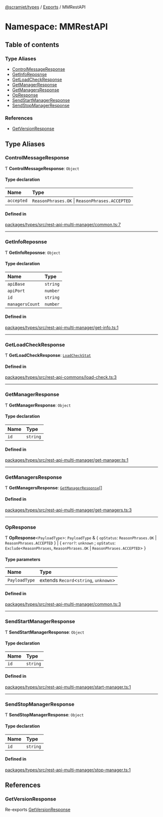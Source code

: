 [@scramjet/types](../README.md) / [Exports](../modules.md) / MMRestAPI

# Namespace: MMRestAPI

## Table of contents

### Type Aliases

- [ControlMessageResponse](MMRestAPI.md#controlmessageresponse)
- [GetInfoReposnse](MMRestAPI.md#getinforeposnse)
- [GetLoadCheckResponse](MMRestAPI.md#getloadcheckresponse)
- [GetManagerResponse](MMRestAPI.md#getmanagerresponse)
- [GetManagersResponse](MMRestAPI.md#getmanagersresponse)
- [OpResponse](MMRestAPI.md#opresponse)
- [SendStartManagerResponse](MMRestAPI.md#sendstartmanagerresponse)
- [SendStopManagerResponse](MMRestAPI.md#sendstopmanagerresponse)

### References

- [GetVersionResponse](MMRestAPI.md#getversionresponse)

## Type Aliases

### ControlMessageResponse

Ƭ **ControlMessageResponse**: `Object`

#### Type declaration

| Name | Type |
| :------ | :------ |
| `accepted` | `ReasonPhrases.OK` \| `ReasonPhrases.ACCEPTED` |

#### Defined in

[packages/types/src/rest-api-multi-manager/common.ts:7](https://github.com/scramjetorg/transform-hub/blob/HEAD/packages/types/src/rest-api-multi-manager/common.ts#L7)

___

### GetInfoReposnse

Ƭ **GetInfoReposnse**: `Object`

#### Type declaration

| Name | Type |
| :------ | :------ |
| `apiBase` | `string` |
| `apiPort` | `number` |
| `id` | `string` |
| `managersCount` | `number` |

#### Defined in

[packages/types/src/rest-api-multi-manager/get-info.ts:1](https://github.com/scramjetorg/transform-hub/blob/HEAD/packages/types/src/rest-api-multi-manager/get-info.ts#L1)

___

### GetLoadCheckResponse

Ƭ **GetLoadCheckResponse**: [`LoadCheckStat`](../modules.md#loadcheckstat)

#### Defined in

[packages/types/src/rest-api-commons/load-check.ts:3](https://github.com/scramjetorg/transform-hub/blob/HEAD/packages/types/src/rest-api-commons/load-check.ts#L3)

___

### GetManagerResponse

Ƭ **GetManagerResponse**: `Object`

#### Type declaration

| Name | Type |
| :------ | :------ |
| `id` | `string` |

#### Defined in

[packages/types/src/rest-api-multi-manager/get-manager.ts:1](https://github.com/scramjetorg/transform-hub/blob/HEAD/packages/types/src/rest-api-multi-manager/get-manager.ts#L1)

___

### GetManagersResponse

Ƭ **GetManagersResponse**: [`GetManagerResponse`](MMRestAPI.md#getmanagerresponse)[]

#### Defined in

[packages/types/src/rest-api-multi-manager/get-managers.ts:3](https://github.com/scramjetorg/transform-hub/blob/HEAD/packages/types/src/rest-api-multi-manager/get-managers.ts#L3)

___

### OpResponse

Ƭ **OpResponse**<`PayloadType`\>: `PayloadType` & { `opStatus`: `ReasonPhrases.OK` \| `ReasonPhrases.ACCEPTED`  } \| { `error?`: `unknown` ; `opStatus`: `Exclude`<`ReasonPhrases`, `ReasonPhrases.OK` \| `ReasonPhrases.ACCEPTED`\>  }

#### Type parameters

| Name | Type |
| :------ | :------ |
| `PayloadType` | extends `Record`<`string`, `unknown`\> |

#### Defined in

[packages/types/src/rest-api-multi-manager/common.ts:3](https://github.com/scramjetorg/transform-hub/blob/HEAD/packages/types/src/rest-api-multi-manager/common.ts#L3)

___

### SendStartManagerResponse

Ƭ **SendStartManagerResponse**: `Object`

#### Type declaration

| Name | Type |
| :------ | :------ |
| `id` | `string` |

#### Defined in

[packages/types/src/rest-api-multi-manager/start-manager.ts:1](https://github.com/scramjetorg/transform-hub/blob/HEAD/packages/types/src/rest-api-multi-manager/start-manager.ts#L1)

___

### SendStopManagerResponse

Ƭ **SendStopManagerResponse**: `Object`

#### Type declaration

| Name | Type |
| :------ | :------ |
| `id` | `string` |

#### Defined in

[packages/types/src/rest-api-multi-manager/stop-manager.ts:1](https://github.com/scramjetorg/transform-hub/blob/HEAD/packages/types/src/rest-api-multi-manager/stop-manager.ts#L1)

## References

### GetVersionResponse

Re-exports [GetVersionResponse](MRestAPI.md#getversionresponse)
